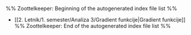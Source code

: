 %% Zoottelkeeper: Beginning of the autogenerated index file list  %%
-  [[2. Letnik/1. semester/Analiza 3/Gradient funkcije|Gradient funkcije]]
%% Zoottelkeeper: End of the autogenerated index file list  %%
